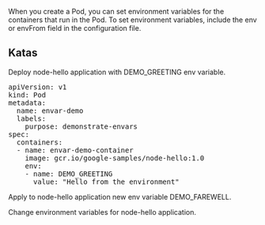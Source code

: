 When you create a Pod, you can set environment variables for the containers that run in the Pod. To set environment variables, include the env or envFrom field in the configuration file.

## Katas

Deploy node-hello application with DEMO_GREETING env variable.

<pre class="file" data-filename="envars.yml" data-target="replace">
apiVersion: v1
kind: Pod
metadata:
  name: envar-demo
  labels:
    purpose: demonstrate-envars
spec:
  containers:
  - name: envar-demo-container
    image: gcr.io/google-samples/node-hello:1.0
    env:
    - name: DEMO_GREETING
      value: "Hello from the environment"
</pre>

Apply to node-hello application new env variable DEMO_FAREWELL.

Change environment variables for node-hello application.
